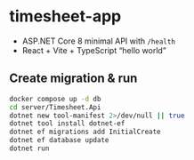 # timesheet-app
- ASP.NET Core 8 minimal API with `/health`
- React + Vite + TypeScript “hello world”

## Create migration & run
```bash
docker compose up -d db
cd server/Timesheet.Api
dotnet new tool-manifest 2>/dev/null || true
dotnet tool install dotnet-ef
dotnet ef migrations add InitialCreate
dotnet ef database update
dotnet run
